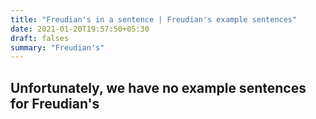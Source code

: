 ```yaml
---
title: "Freudian's in a sentence | Freudian's example sentences"
date: 2021-01-20T19:57:50+05:30
draft: falses
summary: "Freudian's"
---
```

## Unfortunately, we have no example sentences for Freudian's                 

